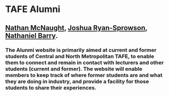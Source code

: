 # TAFE Alumni
## [Nathan McNaught](http://createtechshare.com/nmwebdesign/), [Joshua Ryan-Sprowson](http://melodicdoessites.com/), [Nathaniel Barry](http://nathanielbarry.com).
### The Alunmi website is primarily aimed at current and former students of Central and North Metropolitan TAFE, to enable them to connect and remain in contact with lecturers and other students (current and former). The website will enable members to keep track of where former students are and what they are doing in industry, and provide a facility for those students to share their experiences.

